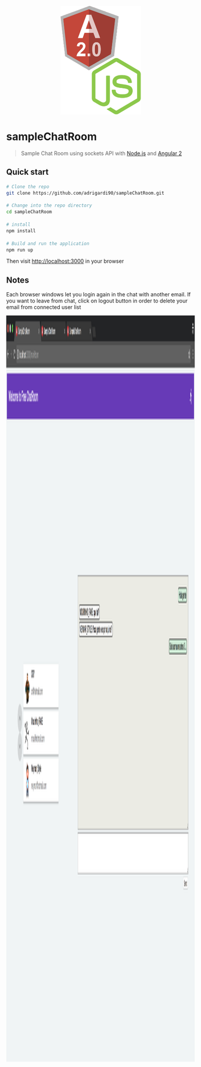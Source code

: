 <p align="center">
  <img src="https://github.com/adrigardi90/sampleChatRoom/blob/master/src/assets/A2_node.png" alt="Sample Angular Room Chat" width="215" height="290"/>
</p>

# sampleChatRoom
> Sample Chat Room using sockets API with [Node.js](https://nodejs.org/es/) and [Angular 2](https://angular.io/) 

## Quick start

```bash
# Clone the repo
git clone https://github.com/adrigardi90/sampleChatRoom.git

# Change into the repo directory
cd sampleChatRoom

# install
npm install

# Build and run the application
npm run up
```

Then visit [http://localhost:3000](http://localhost:3000) in your browser

## Notes
Each browser windows let you login again in the chat with another email.
If you want to leave from chat, click on logout button in order to delete your email from connected user list

<p align="center">
  <img src="https://github.com/adrigardi90/sampleChatRoom/blob/master/src/assets/screenshot.png" alt="ChatRoom" width="3338" height="1994"/>
</p>
